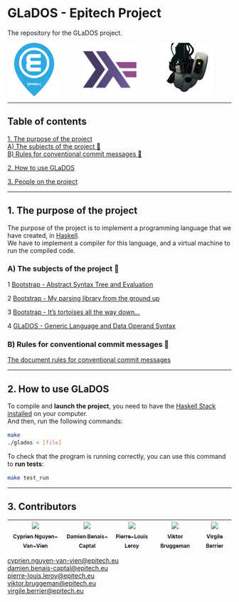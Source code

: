 # GLaDOS - Epitech Project  
  
The repository for the GLaDOS project.  
  
<div id="Illustration_Haskell" style="display: flex;">  
  <img src="assets/Epitech_logo.png" alt="logo Epitech" width="120" height="120" style="margin-right: 50px;">  
  <img src="assets/Haskell_logo.webp" alt="logo Haskell" width="120" height="120" style="margin-right: 50px;">  
  <img src="assets/GLaDOS_logo.webp" alt="logo Haskell" width="120" height="120" style="margin-right: 50px;">  
</div>  
  
---  
  

## Table of contents  
  
[1. The purpose of the project](#titre1)<br />
[A) The subjects of the project 📄](#titre11)<br />
[B) Rules for conventional commit messages 📄](#titre12)<br />

[2. How to use GLaDOS](#titre2)<br />

[3. People on the project](#titre3)<br />
  
---  
  

## <a id="titre1"></a>1. The purpose of the project  
  
The purpose of the project is to implement a programming language that we have created, in [Haskell](https://www.haskell.org/).    
We have to implement a compiler for this language, and a virtual machine to run the compiled code.  
  
### <a id="titre11"></a>A) The subjects of the project 📄

1 [Bootstrap - Abstract Syntax Tree and Evaluation](https://intra.epitech.eu/module/2023/B-FUN-500/PAR-5-1/acti-610932/project/file/B-FUN-500_GLaDOS_bootstrap.pdf)
  
2 [Bootstrap - My parsing library from the ground up](https://intra.epitech.eu/module/2023/B-FUN-500/PAR-5-1/acti-610935/project/file/B-FUN-500_GLaDOS_bootstrap2.pdf)  

3 [Bootstrap - It’s tortoises all the way down...](https://intra.epitech.eu/module/2023/B-FUN-500/PAR-5-1/acti-610938/project/file/B-FUN-500_GLaDOS_bootstrap3.pdf)  

4 [GLaDOS - Generic Language and Data Operand Syntax](https://intra.epitech.eu/module/2023/B-FUN-500/PAR-5-1/acti-610933/project/file/B-FUN-500_GLaDOS.pdf)  

### <a id="titre11"></a>B) Rules for conventional commit messages 📄

[The document rules for conventional commit messages](docs/COMMITS.md)

---  
  

## <a id="titre2"></a>2. How to use GLaDOS  
  
To compile and **launch the project**, you need to have the [Haskell Stack installed](https://docs.haskellstack.org/en/stable/install_and_upgrade/) on your computer.  
And then, run the following commands:  
  
```bash  
make  
./glados < [file]  
```  
  
To check that the program is running correctly, you can use this command to **run tests**:  
  
```bash  
make test_run  
```  
  
  
---  
  

## <a id="titre3"></a>3. Contributors  
  
| [<img src="https://github.com/Drindael.png?size=85" width=85><br><sub>Cyprien Nguyen-Van-Vien</sub>](https://github.com/Drindael) | [<img src="https://github.com/damienBC.png?size=85" width=85><br><sub>Damien Benais-Captal</sub>](https://github.com/damienBC) | [<img src="https://github.com/Pierrelouisleroy.png?size=85" width=85><br><sub>Pierre-Louis Leroy</sub>](https://github.com/Pierrelouisleroy) | [<img src="https://github.com/Hinivir.png?size=85" width=85><br><sub>Viktor Bruggeman</sub>](https://github.com/Hinivir) | [<img src="https://github.com/Lipatant.png?size=85" width=85><br><sub>Virgile Berrier</sub>](https://github.com/Lipatant)  
| :--: | :--: | :--: | :--: | :--: |  

  
  
cyprien.nguyen-van-vien@epitech.eu  
damien.benais-captal@epitech.eu  
pierre-louis.leroy@epitech.eu  
viktor.bruggeman@epitech.eu  
virgile.berrier@epitech.eu  
  